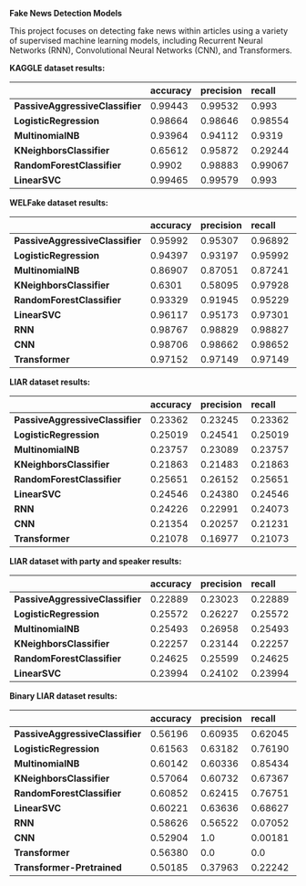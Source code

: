 **Fake News Detection Models**

This project focuses on detecting fake news within articles using a variety of supervised machine learning models, including Recurrent Neural Networks (RNN), Convolutional Neural Networks (CNN), and Transformers.


**KAGGLE dataset results:**

<div class="table*">
<table>
<thead>
<tr class="header">
<th style="text-align: left;"></th>
<th style="text-align: left;"><strong>accuracy</strong></th>
<th style="text-align: left;"><strong>precision</strong></th>
<th style="text-align: left;"><strong>recall</strong></th>
<th style="text-align: left;"><strong>f1</strong></th>
</tr>
</thead>
<tbody>
<tr class="odd">
<td style="text-align: left;"><strong>PassiveAggressiveClassifier</strong></td>
<td style="text-align: left;">0.99443</td>
<td style="text-align: left;">0.99532</td>
<td style="text-align: left;">0.993</td>
<td style="text-align: left;">0.99416</td>
</tr>
<tr class="even">
<td style="text-align: left;"><strong>LogisticRegression</strong></td>
<td style="text-align: left;">0.98664</td>
<td style="text-align: left;">0.98646</td>
<td style="text-align: left;">0.98554</td>
<td style="text-align: left;">0.986</td>
</tr>
<tr class="odd">
<td style="text-align: left;"><strong>MultinomialNB</strong></td>
<td style="text-align: left;">0.93964</td>
<td style="text-align: left;">0.94112</td>
<td style="text-align: left;">0.9319</td>
<td style="text-align: left;">0.93649</td>
</tr>
<tr class="even">
<td style="text-align: left;"><strong>KNeighborsClassifier</strong></td>
<td style="text-align: left;">0.65612</td>
<td style="text-align: left;">0.95872</td>
<td style="text-align: left;">0.29244</td>
<td style="text-align: left;">0.44818</td>
</tr>
<tr class="odd">
<td style="text-align: left;"><strong>RandomForestClassifier</strong></td>
<td style="text-align: left;">0.9902</td>
<td style="text-align: left;">0.98883</td>
<td style="text-align: left;">0.99067</td>
<td style="text-align: left;">0.98975</td>
</tr>
<tr class="even">
<td style="text-align: left;"><strong>LinearSVC</strong></td>
<td style="text-align: left;">0.99465</td>
<td style="text-align: left;">0.99579</td>
<td style="text-align: left;">0.993</td>
<td style="text-align: left;">0.9944</td>
</tr>
</tbody>
</table>
</div>

**WELFake dataset results:**
<div class="table*">
<table>
<thead>
<tr class="header">
<th style="text-align: left;"></th>
<th style="text-align: left;"><strong>accuracy</strong></th>
<th style="text-align: left;"><strong>precision</strong></th>
<th style="text-align: left;"><strong>recall</strong></th>
<th style="text-align: left;"><strong>f1</strong></th>
</tr>
</thead>
<tbody>
<tr class="odd">
<td style="text-align: left;"><strong>PassiveAggressiveClassifier</strong></td>
<td style="text-align: left;">0.95992</td>
<td style="text-align: left;">0.95307</td>
<td style="text-align: left;">0.96892</td>
<td style="text-align: left;">0.96093</td>
</tr>
<tr class="even">
<td style="text-align: left;"><strong>LogisticRegression</strong></td>
<td style="text-align: left;">0.94397</td>
<td style="text-align: left;">0.93197</td>
<td style="text-align: left;">0.95992</td>
<td style="text-align: left;">0.94574</td>
</tr>
<tr class="odd">
<td style="text-align: left;"><strong>MultinomialNB</strong></td>
<td style="text-align: left;">0.86907</td>
<td style="text-align: left;">0.87051</td>
<td style="text-align: left;">0.87241</td>
<td style="text-align: left;">0.87146</td>
</tr>
<tr class="even">
<td style="text-align: left;"><strong>KNeighborsClassifier</strong></td>
<td style="text-align: left;">0.6301</td>
<td style="text-align: left;">0.58095</td>
<td style="text-align: left;">0.97928</td>
<td style="text-align: left;">0.72927</td>
</tr>
<tr class="odd">
<td style="text-align: left;"><strong>RandomForestClassifier</strong></td>
<td style="text-align: left;">0.93329</td>
<td style="text-align: left;">0.91945</td>
<td style="text-align: left;">0.95229</td>
<td style="text-align: left;">0.93558</td>
</tr>
<tr class="even">
<td style="text-align: left;"><strong>LinearSVC</strong></td>
<td style="text-align: left;">0.96117</td>
<td style="text-align: left;">0.95173</td>
<td style="text-align: left;">0.97301</td>
<td style="text-align: left;">0.96225</td>
</tr>
<tr class="odd">
<td style="text-align: left;"><strong>RNN</strong></td>
<td style="text-align: left;">0.98767</td>
<td style="text-align: left;">0.98829</td>
<td style="text-align: left;">0.98827</td>
<td style="text-align: left;">0.98828</td>
</tr>
<tr class="even">
<td style="text-align: left;"><strong>CNN</strong></td>
<td style="text-align: left;">0.98706</td>
<td style="text-align: left;">0.98662</td>
<td style="text-align: left;">0.98652</td>
<td style="text-align: left;">0.98657</td>
</tr>
<tr class="odd">
<td style="text-align: left;"><strong>Transformer</strong></td>
<td style="text-align: left;">0.97152</td>
<td style="text-align: left;">0.97149</td>
<td style="text-align: left;">0.97149</td>
<td style="text-align: left;">0.97149</td>
</tr>
</tbody>
</table>
</div>

**LIAR dataset results:**
<div class="table*">
<table>
<thead>
<tr class="header">
<th style="text-align: left;"></th>
<th style="text-align: left;"><strong>accuracy</strong></th>
<th style="text-align: left;"><strong>precision</strong></th>
<th style="text-align: left;"><strong>recall</strong></th>
<th style="text-align: left;"><strong>f1</strong></th>
</tr>
</thead>
<tbody>
<tr class="odd">
<td style="text-align: left;"><strong>PassiveAggressiveClassifier</strong></td>
<td style="text-align: left;">0.23362</td>
<td style="text-align: left;">0.23245</td>
<td style="text-align: left;">0.23362</td>
<td style="text-align: left;">0.23303</td>
</tr>
<tr class="even">
<td style="text-align: left;"><strong>LogisticRegression</strong></td>
<td style="text-align: left;">0.25019</td>
<td style="text-align: left;">0.24541</td>
<td style="text-align: left;">0.25019</td>
<td style="text-align: left;">0.24778</td>
</tr>
<tr class="odd">
<td style="text-align: left;"><strong>MultinomialNB</strong></td>
<td style="text-align: left;">0.23757</td>
<td style="text-align: left;">0.23089</td>
<td style="text-align: left;">0.23757</td>
<td style="text-align: left;">0.23418</td>
</tr>
<tr class="even">
<td style="text-align: left;"><strong>KNeighborsClassifier</strong></td>
<td style="text-align: left;">0.21863</td>
<td style="text-align: left;">0.21483</td>
<td style="text-align: left;">0.21863</td>
<td style="text-align: left;">0.21671</td>
</tr>
<tr class="odd">
<td style="text-align: left;"><strong>RandomForestClassifier</strong></td>
<td style="text-align: left;">0.25651</td>
<td style="text-align: left;">0.26152</td>
<td style="text-align: left;">0.25651</td>
<td style="text-align: left;">0.25899</td>
</tr>
<tr class="even">
<td style="text-align: left;"><strong>LinearSVC</strong></td>
<td style="text-align: left;">0.24546</td>
<td style="text-align: left;">0.24380</td>
<td style="text-align: left;">0.24546</td>
<td style="text-align: left;">0.24463</td>
</tr>
<tr class="odd">
<td style="text-align: left;"><strong>RNN</strong></td>
<td style="text-align: left;">0.24226</td>
<td style="text-align: left;">0.22991</td>
<td style="text-align: left;">0.24073</td>
<td style="text-align: left;">0.23519</td>
</tr>
<tr class="even">
<td style="text-align: left;"><strong>CNN</strong></td>
<td style="text-align: left;">0.21354</td>
<td style="text-align: left;">0.20257</td>
<td style="text-align: left;">0.21231</td>
<td style="text-align: left;">0.20732</td>
</tr>
<tr class="odd">
<td style="text-align: left;"><strong>Transformer</strong></td>
<td style="text-align: left;">0.21078</td>
<td style="text-align: left;">0.16977</td>
<td style="text-align: left;">0.21073</td>
<td style="text-align: left;">0.18804</td>
</tr>
</tbody>
</table>
</div>

**LIAR dataset with party and speaker results:**
<div class="table*">
<table>
<thead>
<tr class="header">
<th style="text-align: left;"></th>
<th style="text-align: left;"><strong>accuracy</strong></th>
<th style="text-align: left;"><strong>precision</strong></th>
<th style="text-align: left;"><strong>recall</strong></th>
<th style="text-align: left;"><strong>f1</strong></th>
</tr>
</thead>
<tbody>
<tr class="odd">
<td style="text-align: left;"><strong>PassiveAggressiveClassifier</strong></td>
<td style="text-align: left;">0.22889</td>
<td style="text-align: left;">0.23023</td>
<td style="text-align: left;">0.22889</td>
<td style="text-align: left;">0.22956</td>
</tr>
<tr class="even">
<td style="text-align: left;"><strong>LogisticRegression</strong></td>
<td style="text-align: left;">0.25572</td>
<td style="text-align: left;">0.26227</td>
<td style="text-align: left;">0.25572</td>
<td style="text-align: left;">0.25895</td>
</tr>
<tr class="odd">
<td style="text-align: left;"><strong>MultinomialNB</strong></td>
<td style="text-align: left;">0.25493</td>
<td style="text-align: left;">0.26958</td>
<td style="text-align: left;">0.25493</td>
<td style="text-align: left;">0.26205</td>
</tr>
<tr class="even">
<td style="text-align: left;"><strong>KNeighborsClassifier</strong></td>
<td style="text-align: left;">0.22257</td>
<td style="text-align: left;">0.23144</td>
<td style="text-align: left;">0.22257</td>
<td style="text-align: left;">0.22692</td>
</tr>
<tr class="odd">
<td style="text-align: left;"><strong>RandomForestClassifier</strong></td>
<td style="text-align: left;">0.24625</td>
<td style="text-align: left;">0.25599</td>
<td style="text-align: left;">0.24625</td>
<td style="text-align: left;">0.25103</td>
</tr>
<tr class="even">
<td style="text-align: left;"><strong>LinearSVC</strong></td>
<td style="text-align: left;">0.23994</td>
<td style="text-align: left;">0.24102</td>
<td style="text-align: left;">0.23994</td>
<td style="text-align: left;">0.24048</td>
</tr>
</tbody>
</table>
</div>

**Binary LIAR dataset results:**
<div class="table*">
<table>
<thead>
<tr class="header">
<th style="text-align: left;"></th>
<th style="text-align: left;"><strong>accuracy</strong></th>
<th style="text-align: left;"><strong>precision</strong></th>
<th style="text-align: left;"><strong>recall</strong></th>
<th style="text-align: left;"><strong>f1</strong></th>
</tr>
</thead>
<tbody>
<tr class="odd">
<td style="text-align: left;"><strong>PassiveAggressiveClassifier</strong></td>
<td style="text-align: left;">0.56196</td>
<td style="text-align: left;">0.60935</td>
<td style="text-align: left;">0.62045</td>
<td style="text-align: left;">0.61485</td>
</tr>
<tr class="even">
<td style="text-align: left;"><strong>LogisticRegression</strong></td>
<td style="text-align: left;">0.61563</td>
<td style="text-align: left;">0.63182</td>
<td style="text-align: left;">0.76190</td>
<td style="text-align: left;">0.69079</td>
</tr>
<tr class="odd">
<td style="text-align: left;"><strong>MultinomialNB</strong></td>
<td style="text-align: left;">0.60142</td>
<td style="text-align: left;">0.60336</td>
<td style="text-align: left;">0.85434</td>
<td style="text-align: left;">0.70725</td>
</tr>
<tr class="even">
<td style="text-align: left;"><strong>KNeighborsClassifier</strong></td>
<td style="text-align: left;">0.57064</td>
<td style="text-align: left;">0.60732</td>
<td style="text-align: left;">0.67367</td>
<td style="text-align: left;">0.63878</td>
</tr>
<tr class="odd">
<td style="text-align: left;"><strong>RandomForestClassifier</strong></td>
<td style="text-align: left;">0.60852</td>
<td style="text-align: left;">0.62415</td>
<td style="text-align: left;">0.76751</td>
<td style="text-align: left;">0.68844</td>
</tr>
<tr class="even">
<td style="text-align: left;"><strong>LinearSVC</strong></td>
<td style="text-align: left;">0.60221</td>
<td style="text-align: left;">0.63636</td>
<td style="text-align: left;">0.68627</td>
<td style="text-align: left;">0.66038</td>
</tr>
<tr class="odd">
<td style="text-align: left;"><strong>RNN</strong></td>
<td style="text-align: left;">0.58626</td>
<td style="text-align: left;">0.56522</td>
<td style="text-align: left;">0.07052</td>
<td style="text-align: left;">0.12540</td>
</tr>
<tr class="even">
<td style="text-align: left;"><strong>CNN</strong></td>
<td style="text-align: left;">0.52904</td>
<td style="text-align: left;">1.0</td>
<td style="text-align: left;">0.00181</td>
<td style="text-align: left;">0.00361</td>
</tr>
<tr class="odd">
<td style="text-align: left;"><strong>Transformer</strong></td>
<td style="text-align: left;">0.56380</td>
<td style="text-align: left;">0.0</td>
<td style="text-align: left;">0.0</td>
<td style="text-align: left;">0.0</td>
</tr>
<tr class="even">
<td style="text-align: left;"><strong>Transformer-Pretrained</strong></td>
<td style="text-align: left;">0.50185</td>
<td style="text-align: left;">0.37963</td>
<td style="text-align: left;">0.22242</td>
<td style="text-align: left;">0.28050</td>
</tr>
</tbody>
</table>
</div>